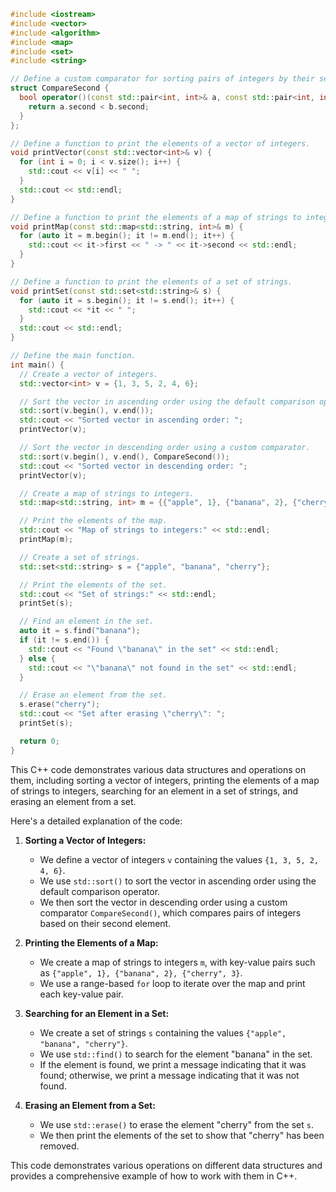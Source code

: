 ```c++
#include <iostream>
#include <vector>
#include <algorithm>
#include <map>
#include <set>
#include <string>

// Define a custom comparator for sorting pairs of integers by their second element.
struct CompareSecond {
  bool operator()(const std::pair<int, int>& a, const std::pair<int, int>& b) {
    return a.second < b.second;
  }
};

// Define a function to print the elements of a vector of integers.
void printVector(const std::vector<int>& v) {
  for (int i = 0; i < v.size(); i++) {
    std::cout << v[i] << " ";
  }
  std::cout << std::endl;
}

// Define a function to print the elements of a map of strings to integers.
void printMap(const std::map<std::string, int>& m) {
  for (auto it = m.begin(); it != m.end(); it++) {
    std::cout << it->first << " -> " << it->second << std::endl;
  }
}

// Define a function to print the elements of a set of strings.
void printSet(const std::set<std::string>& s) {
  for (auto it = s.begin(); it != s.end(); it++) {
    std::cout << *it << " ";
  }
  std::cout << std::endl;
}

// Define the main function.
int main() {
  // Create a vector of integers.
  std::vector<int> v = {1, 3, 5, 2, 4, 6};

  // Sort the vector in ascending order using the default comparison operator.
  std::sort(v.begin(), v.end());
  std::cout << "Sorted vector in ascending order: ";
  printVector(v);

  // Sort the vector in descending order using a custom comparator.
  std::sort(v.begin(), v.end(), CompareSecond());
  std::cout << "Sorted vector in descending order: ";
  printVector(v);

  // Create a map of strings to integers.
  std::map<std::string, int> m = {{"apple", 1}, {"banana", 2}, {"cherry", 3}};

  // Print the elements of the map.
  std::cout << "Map of strings to integers:" << std::endl;
  printMap(m);

  // Create a set of strings.
  std::set<std::string> s = {"apple", "banana", "cherry"};

  // Print the elements of the set.
  std::cout << "Set of strings:" << std::endl;
  printSet(s);

  // Find an element in the set.
  auto it = s.find("banana");
  if (it != s.end()) {
    std::cout << "Found \"banana\" in the set" << std::endl;
  } else {
    std::cout << "\"banana\" not found in the set" << std::endl;
  }

  // Erase an element from the set.
  s.erase("cherry");
  std::cout << "Set after erasing \"cherry\": ";
  printSet(s);

  return 0;
}
```

This C++ code demonstrates various data structures and operations on them, including sorting a vector of integers, printing the elements of a map of strings to integers, searching for an element in a set of strings, and erasing an element from a set.

Here's a detailed explanation of the code:

1. **Sorting a Vector of Integers:**

   - We define a vector of integers `v` containing the values `{1, 3, 5, 2, 4, 6}`.
   - We use `std::sort()` to sort the vector in ascending order using the default comparison operator.
   - We then sort the vector in descending order using a custom comparator `CompareSecond()`, which compares pairs of integers based on their second element.

2. **Printing the Elements of a Map:**

   - We create a map of strings to integers `m`, with key-value pairs such as `{"apple", 1}, {"banana", 2}, {"cherry", 3}`.
   - We use a range-based `for` loop to iterate over the map and print each key-value pair.

3. **Searching for an Element in a Set:**

   - We create a set of strings `s` containing the values `{"apple", "banana", "cherry"}`.
   - We use `std::find()` to search for the element "banana" in the set.
   - If the element is found, we print a message indicating that it was found; otherwise, we print a message indicating that it was not found.

4. **Erasing an Element from a Set:**

   - We use `std::erase()` to erase the element "cherry" from the set `s`.
   - We then print the elements of the set to show that "cherry" has been removed.

This code demonstrates various operations on different data structures and provides a comprehensive example of how to work with them in C++.